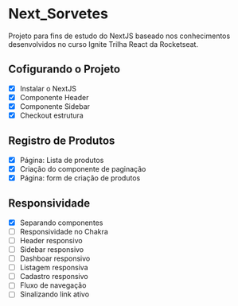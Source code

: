 # Next_Sorvetes
<p>Projeto para fins de estudo do NextJS baseado nos conhecimentos desenvolvidos no curso Ignite Trilha React da Rocketseat.</p>

## Cofigurando o Projeto
- [X] Instalar o NextJS
- [X] Componente Header
- [X] Componente Sidebar
- [X] Checkout estrutura

## Registro de Produtos
- [X] Página: Lista de produtos
- [X] Criação do componente de paginação
- [X] Página: form de criação de produtos

## Responsividade
- [X] Separando componentes
- [ ] Responsividade no Chakra
- [ ] Header responsivo
- [ ] Sidebar responsivo
- [ ] Dashboar responsivo
- [ ] Listagem responsiva
- [ ] Cadastro responsivo
- [ ] Fluxo de navegação
- [ ] Sinalizando link ativo